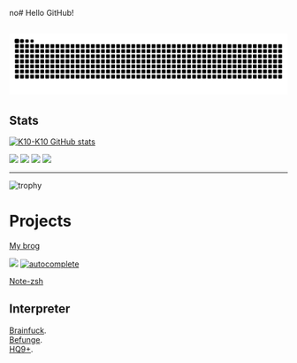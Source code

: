no# Hello GitHub!  

![](https://raw.githubusercontent.com/K10-K10/K10-K10/output/github-contribution-grid-snake.svg)
--- 
## Stats

[![K10-K10 GitHub stats](https://github-readme-stats.vercel.app/api?username=K10-K10&show_icons=true&count_private=true&theme=dark)](https://github.com/anuraghazra/github-readme-stats)

![](http://github-profile-summary-cards.vercel.app/api/cards/repos-per-language?username=K10-K10&theme=2077)
![](http://github-profile-summary-cards.vercel.app/api/cards/most-commit-language?username=K10-K10&theme=2077)
![](http://github-profile-summary-cards.vercel.app/api/cards/stats?username=K10-K10&theme=2077)
![](http://github-profile-summary-cards.vercel.app/api/cards/productive-time?username=K10-K10&theme=2077)


--- 
![trophy](https://github-profile-trophy.vercel.app/?username=K10-K10&theme=nord)

# Projects  
[My brog](https://k10-k10.github.io)  

[![](https://img.shields.io/endpoint?url=https%3A%2F%2Fatcoder-badges.now.sh%2Fapi%2Fatcoder%2Fjson%2FK10k10)](https://atcoder.jp/users/k10k10)
[![autocomplete](https://codeium.com/badges/user/K10K10/autocomplete)](https://codeium.com/profile/k10k10)

[Note-zsh](https://github.com/K10-K10/Note-zsh)

## Interpreter  
[Brainfuck](https://github.com/K10-K10/Brainfuck-interpreter).  
[Befunge](https://github.com/K10-K10/Befunge-interpreter).  
[HQ9+](https://github.com/K10-K10/HQ9x-interpreter).  

